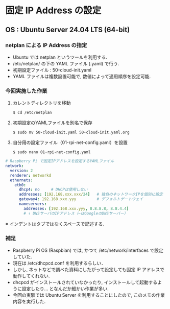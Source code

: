 # 固定 IP Address の設定
## OS : Ubuntu Server 24.04 LTS (64-bit) 

### netplan による IP Address の指定
+ Ubuntu では netplan というツールを利用する.
+ /etc/netplan/ の下の YAML ファイル (.yaml) で行う.
+ 初期設定ファイル : 50-cloud-init.yaml
+ YAML ファイルは複数設置可能で, 数値によって適用順序を設定可能.

### 今回実施した作業
1. カレントディレクトリを移動
   ```
   $ cd /etc/netplan
   ```
2. 初期設定のYAMLファイルを別名で保存
   ```
   $ sudo mv 50-cloud-init.yaml 50-cloud-init.yaml.org
   ```
4. 自分用の設定ファイル（01-rpi-net-config.yaml）を設置
   ```
   $ sudo nano 01-rpi-net-config.yaml
   ```
```yaml
# Raspberry Pi で固定IPアドレスを設定するYAMLファイル
network:
  version: 2
  renderer: networkd
  ethernets:
    eth0:
      dhcp4: no     # DHCPは使用しない
      addresses: [192.168.xxx.xxx/24]   # 独自のネットワークIPを個別に設定
      gateway4: 192.168.xxx.yyy         # デフォルトゲートウェイ
      nameservers:
        addresses: [192.168.xxx.yyy, 8.8.8.8, 8.8.4.4]
        # ↑ DNSサーバのIPアドレス（←はGoogleのDNSサーバー）
```
※ インデントはタブではなくスペースで記述する. 

### 補足
+ Raspberry Pi OS (Raspbian) では, かつて /etc/network/interfaces で設定していた.
+ 現在は /etc/dhcpcd.conf を利用するらしい．
+ しかし, ネットなどで調べた資料にしたがって設定しても固定 IP アドレスで動作してくれない.
+ dhcpcd がインストールされていなかったり, インストールして起動するように設定したり... となんだか細かい作業が多い.
+ 今回の実験では Ubuntu Server を利用することにしたので, このメモの作業内容を実行した.
